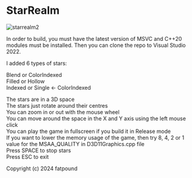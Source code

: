 # StarRealm

![starrealm2](https://github.com/fatpound/StarRealm/assets/84704675/441707c8-4ae2-42c7-bfda-f2a721d83de2)

In order to build, you must have the latest version of MSVC and C++20 modules must be installed. Then you can clone the repo to Visual Studio 2022.

I added 6 types of stars:

Blend or ColorIndexed\
Filled or Hollow\
Indexed or Single <- ColorIndexed

The stars are in a 3D space\
The stars just rotate around their centres\
You can zoom in or out with the mouse wheel\
You can move around the space in the X and Y axis using the left mouse click\
You can play the game in fullscreen if you build it in Release mode\
If you want to lower the memory usage of the game, then try 8, 4, 2 or 1 value for the MSAA_QUALITY in D3D11Graphics.cpp file\
Press SPACE to stop stars\
Press ESC to exit

Copyright (c) 2024 fatpound 
